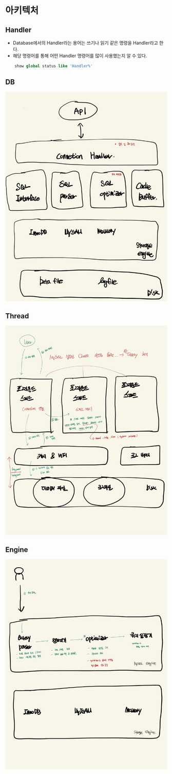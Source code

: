 # 아키텍처

## Handler

- Database에서의 Handler라는 용어는 쓰기나 읽기 같은 명령을 Handler라고 한다.
- 해당 명령어를 통해 어떤 Handler 명령어를 많이 사용했는지 알 수 있다.

```sql
    show global status like 'Handler%'
```

## DB

<img src="./public/mysql.jpg"></img>

## Thread

<img src="./public/thread.jpg"></img>

## Engine

<img src="./public/engine.jpg"></img>
